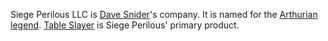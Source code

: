 Siege Perilous LLC is [Dave Snider](https://dave.snider.com)'s company. It is named for the [Arthurian legend](https://en.wikipedia.org/wiki/Siege_Perilous). [Table Slayer](https://tableslayer.com) is Siege Perilous' primary product.
